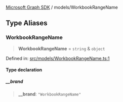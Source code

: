 [Microsoft Graph SDK](../README.md) / models/WorkbookRangeName

## Type Aliases

### WorkbookRangeName

> **WorkbookRangeName** = `string` & `object`

Defined in: [src/models/WorkbookRangeName.ts:1](https://github.com/Future-Secure-AI/microsoft-graph/blob/main/src/models/WorkbookRangeName.ts#L1)

#### Type declaration

##### \_\_brand

> **\_\_brand**: `"WorkbookRangeName"`
